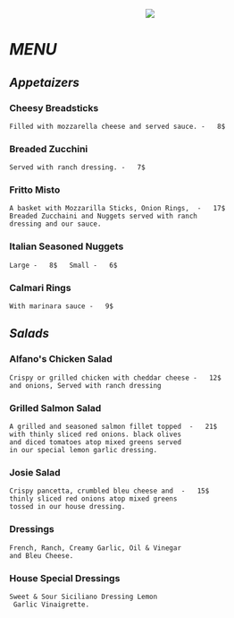 <p align="center">
  <img src="https://s-media-cache-ak0.pinimg.com/originals/3e/93/fe/3e93fe9c2e25febd099adb5d376ecf97.jpg" />
</p>

# *MENU* 


## *Appetaizers*    

### Cheesy Breadsticks
    Filled with mozzarella cheese and served sauce. -   8$

### Breaded Zucchini
    Served with ranch dressing. -   7$

### Fritto Misto
    A basket with Mozzarilla Sticks, Onion Rings,  -   17$
    Breaded Zucchaini and Nuggets served with ranch
    dressing and our sauce.

### Italian Seasoned Nuggets 
    Large -   8$   Small -   6$

### Calmari Rings
    With marinara sauce -   9$




## *Salads*

### Alfano's Chicken Salad
    Crispy or grilled chicken with cheddar cheese -   12$
    and onions, Served with ranch dressing 

### Grilled Salmon Salad
    A grilled and seasoned salmon fillet topped  -   21$
    with thinly sliced red onions. black olives 
    and diced tomatoes atop mixed greens served 
    in our special lemon garlic dressing.

### Josie Salad
    Crispy pancetta, crumbled bleu cheese and  -   15$
    thinly sliced red onions atop mixed greens 
    tossed in our house dressing.

### Dressings
    French, Ranch, Creamy Garlic, Oil & Vinegar
    and Bleu Cheese.

### House Special Dressings
    Sweet & Sour Siciliano Dressing Lemon
     Garlic Vinaigrette.

##